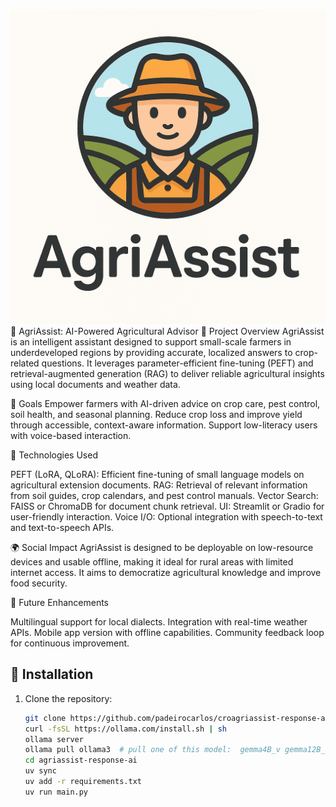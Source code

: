 ![AgriAssist logo](dev/Designer-3.png)
🌾 AgriAssist: AI-Powered Agricultural Advisor
🧭 Project Overview
AgriAssist is an intelligent assistant designed to support small-scale farmers in underdeveloped regions by providing accurate, localized answers to crop-related questions. It leverages parameter-efficient fine-tuning (PEFT) and retrieval-augmented generation (RAG) to deliver reliable agricultural insights using local documents and weather data.

🎯 Goals
Empower farmers with AI-driven advice on crop care, pest control, soil health, and seasonal planning.
Reduce crop loss and improve yield through accessible, context-aware information.
Support low-literacy users with voice-based interaction.

🧠 Technologies Used

PEFT (LoRA, QLoRA): Efficient fine-tuning of small language models on agricultural extension documents.
RAG: Retrieval of relevant information from soil guides, crop calendars, and pest control manuals.
Vector Search: FAISS or ChromaDB for document chunk retrieval.
UI: Streamlit or Gradio for user-friendly interaction.
Voice I/O: Optional integration with speech-to-text and text-to-speech APIs.

🌍 Social Impact
AgriAssist is designed to be deployable on low-resource devices and usable offline, making it ideal for rural areas with limited internet access. It aims to democratize agricultural knowledge and improve food security.

📢 Future Enhancements

Multilingual support for local dialects.
Integration with real-time weather APIs.
Mobile app version with offline capabilities.
Community feedback loop for continuous improvement.

## 🚀 Installation
1. Clone the repository:
   ```bash
   git clone https://github.com/padeirocarlos/croagriassist-response-ai.git
   curl -fsSL https://ollama.com/install.sh | sh
   ollama server
   ollama pull ollama3  # pull one of this model:  gemma4B_v gemma12B_v qwen3 gemini ollama3.2 deepseek
   cd agriassist-response-ai
   uv sync
   uv add -r requirements.txt
   uv run main.py